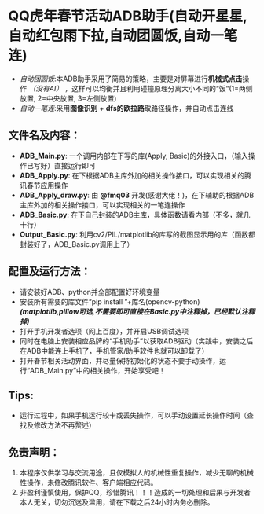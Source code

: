 # QQ虎年春节活动ADB助手(自动开星星,自动红包雨下拉,自动团圆饭,自动一笔连)

- *自动团圆饭*:本ADB助手采用了简易的策略，主要是对屏幕进行**机械式点击**操作 *（没有AI）* ，这样可以均衡并且利用碰撞原理分离大小不同的“饭”(1=两侧放置, 2=中央放置, 3=左侧放置)
- *自动一笔连*:采用**图像识别** + **dfs的欧拉路**取路径操作，并自动点击连线

## 文件名及内容：
+ **ADB_Main.py**: 一个调用内部在下写的库(Apply, Basic)的外接入口，（输入操作已写好）直接运行即可
+ **ADB_Apply.py**: 在下根据ADB主库外加的相关操作接口，可以实现相关的腾讯春节应用操作
+ **ADB_Apply_draw.py**: 由 **@fmq03** 开发(感谢大佬！)，在下辅助的根据ADB主库外加的相关操作接口，可以实现相关的一笔连操作
+ **ADB_Basic.py**: 在下自己封装的ADB主库，具体函数请看内部（不多，就几十行）
+ **Output_Basic.py**: 利用cv2/PIL/matplotlib的库写的截图显示用的库（函数都封装好了，ADB_Basic.py调用上了）

## 配置及运行方法：
+ 请安装好ADB、python并全部配置好环境变量
+ 安装所有需要的库文件“pip install ”+库名(opencv-python) ***(matplotlib,pillow可选,不需要即可直接在Basic.py中注释掉，已经默认注释掉)***
+ 打开手机开发者选项（网上百度），并开启USB调试选项
+ 同时在电脑上安装相应品牌的“手机助手”以获取ADB驱动（实践中，安装之后在ADB中能连上手机了，手机管家/助手软件也就可以卸载了）
+ 打开春节相关活动界面，并尽量保持初始化的状态不要手动操作，运行“ADB_Main.py”中的相关操作，开始享受吧！

## Tips:
+ 运行过程中，如果手机运行较卡或丢失操作，可以手动设置延长操作时间（查找及修改方法不再赘述）

## 免责声明：
1. 本程序仅供学习与交流用途，且仅模拟人的机械性重复操作，减少无聊的机械性操作，未修改腾讯软件、客户端相应代码。
2. 非盈利谨慎使用，保护QQ，珍惜腾讯！！！造成的一切处理和后果与开发者本人无关，切勿沉迷及滥用，请在下载之后24小时内务必删除。
